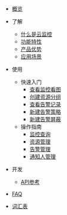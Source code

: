 <!-- 请勿添加产品标题，标题行将由系统自动增加，名称将于您申请邮件提供的仓库名称一致 -->

* [概览](https://github.com/UCloudDoc-Team/cloudwatch/blob/master/README.md)
* 了解   <!-- 以下是参考的目录模版，旨在建议产品文档应该包含的内容模块。实际章节划分可根据实际内容进行调整 -->
   * [什么是云监控](/cloudwatch/introduction/intro.md)
   * [功能特性](/cloudwatch/introduction/function.md)
   * [产品优势](/cloudwatch/introduction/advantage.md)
   * [应用场景](/cloudwatch/introduction/use.md)
* 使用
   * 快速入门
        * [查看监控看图](https://github.com/UCloudDoc-Team/cloudwatch/blob/master/use/Operation%20guide/Monitoring%20query/View%20surveillance%20pictures.md)
        * [创建资源分组](https://github.com/UCloudDoc-Team/cloudwatch/blob/master/use/Operation%20guide/Resource%20management/Create%20resource%20groups.md)
        * [查看告警记录](https://github.com/UCloudDoc-Team/cloudwatch/blob/master/use/Operation%20guide/Alarm%20management/View%20alarm%20records.md)
        * [新建告警策略](https://github.com/UCloudDoc-Team/cloudwatch/blob/master/use/Operation%20guide/Alarm%20management/Create%20a%20new%20alarm%20policy.md)
        * [新建告警屏蔽](https://github.com/UCloudDoc-Team/cloudwatch/blob/master/use/Operation%20guide/Alarm%20management/Create%20new%20alarm%20shield.md)
   * 操作指南
        * [监控查询](https://github.com/UCloudDoc-Team/cloudwatch/tree/master/use/Operation%20guide/Monitoring%20query)
        * [资源管理](https://github.com/UCloudDoc-Team/cloudwatch/tree/master/use/Operation%20guide/Alarm%20management)
        * [告警管理](https://github.com/UCloudDoc-Team/cloudwatch/tree/master/use/Operation%20guide/Alarm%20management)
        * [通知人管理](https://github.com/UCloudDoc-Team/cloudwatch/tree/master/use/Operation%20guide/Notifier%20management)

* 开发
   * [API参考](相对链接)

* [FAQ](https://github.com/UCloudDoc-Team/cloudwatch/blob/master/_glossary.md)

* [词汇表](/仓库名称/_glossary.md)
